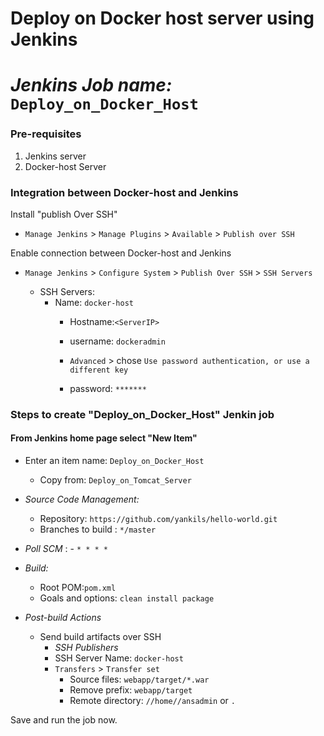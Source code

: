 # Deploy on Docker host server using Jenkins
# *Jenkins Job name:* `Deploy_on_Docker_Host`

### Pre-requisites

1. Jenkins server
1. Docker-host Server

### Integration between Docker-host and Jenkins

Install "publish Over SSH"
- `Manage Jenkins` > `Manage Plugins` > `Available` > `Publish over SSH`

Enable connection between Docker-host and Jenkins

- `Manage Jenkins` > `Configure System` > `Publish Over SSH` > `SSH Servers`

    - SSH Servers:
      - Name: `docker-host`
        - Hostname:`<ServerIP>`
        - username: `dockeradmin`

        -  `Advanced` > chose `Use password authentication, or use a different key`
        - password: `*******`

### Steps to create "Deploy_on_Docker_Host" Jenkin job
#### From Jenkins home page select "New Item"
- Enter an item name: `Deploy_on_Docker_Host`
    - Copy from: `Deploy_on_Tomcat_Server`

- *Source Code Management:*
    - Repository: `https://github.com/yankils/hello-world.git`
    - Branches to build : `*/master`
- *Poll SCM* :      - `* * * *`

- *Build:*
    - Root POM:`pom.xml`
    - Goals and options: `clean install package`

- *Post-build Actions*
    - Send build artifacts over SSH
        - *SSH Publishers*
        - SSH Server Name: `docker-host`
        - `Transfers` >  `Transfer set`
            - Source files: `webapp/target/*.war`
            - Remove prefix: `webapp/target`
            - Remote directory: `//home//ansadmin` or `.`


Save and run the job now.
